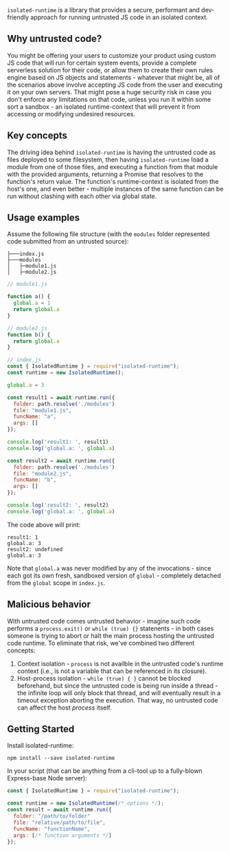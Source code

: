 `isolated-runtime` is a library that provides a secure, performant and dev-friendly approach for running untrusted JS code in an isolated context.

## Why untrusted code?
You might be offering your users to customize your product using custom JS code that will run for certain system events, provide a complete serverless solution for their code, or allow them to create their own rules engine based on JS objects and statements - whatever that might be, all of the scenarios above involve accepting JS code from the user and executing it on your own servers. That might pose a huge security risk in case you don't enforce any limitations on that code, unless you run it within some sort a sandbox - an isolated runtime-context that will prevent it from accessing or modifying undesired resources.

## Key concepts
The driving idea behind `isolated-runtime` is having the untrusted code as files deployed to some filesystem, then having `isolated-runtime` load a module from one of those files, and executing a function from that module with the provided arguments, returning a Promise that resolves to the function's return value. The function's runtime-context is isolated from the host's one, and even better - multiple instances of the same function can be run without clashing with each other via global state.

## Usage examples
Assume the following file structure (with the `modules` folder represented code submitted from an untrusted source):

```
├───index.js
├───modules
│   ├─module1.js
│   ├─module2.js
```

```js
// module1.js

function a() {
  global.a = 1
  return global.a
}

// module2.js
function b() {
  return global.a
}

// index.js
const { IsolatedRuntime } = require("isolated-runtime");
const runtime = new IsolatedRuntime();

global.a = 3

const result1 = await runtime.run({
  folder: path.resolve('./modules')
  file: "module1.js",
  funcName: "a",
  args: []
});

console.log('result1: ', result1)
console.log('global.a: ', global.a)

const result2 = await runtime.run({
  folder: path.resolve('./modules')
  file: "module2.js",
  funcName: "b",
  args: []
});

console.log('result2: ', result2)
console.log('global.a: ', global.a)


```
The code above will print:
```
result1: 1
global.a: 3
result2: undefined
global.a: 3
```

Note that `global.a` was never modified by any of the invocations - since each got its own fresh, sandboxed version of `global` - completely detached from the `global` scope in `index.js`.

## Malicious behavior
With untrusted code comes untrusted behavior - imagine such code performs a `process.exit()` or `while (true) {}` statenents - in both cases someone is trying to abort or halt the main process hosting the untrusted code runtime. To eliminate that risk, we've combined two different concepts:
1. Context isolation - `process` is not availble in the untrusted code's runtime context (i.e., is not a variable that can be referenced in its closure).
1. Host-process isolation - `while (true) { }` cannot be blocked beforehand, but since the untrusted code is being run inside a thread - the infinite loop will only block that thread, and will eventually result in a timeout exception aborting the execution. That way, no untrusted code can affect the host *process* itself.

## Getting Started
Install isolated-runtime:

```npm install --save isolated-runtime```

In your script (that can be anything from a cli-tool up to a fully-blown Express-base Node server):

```js
const { IsolatedRuntime } = require("isolated-runtime");

const runtime = new IsolatedRuntime(/* options */);
const result = await runtime.run({
  folder: "/path/to/folder"
  file: "relative/path/to/file",
  funcName: "functionName",
  args: [/* function arguments */]
});
```
